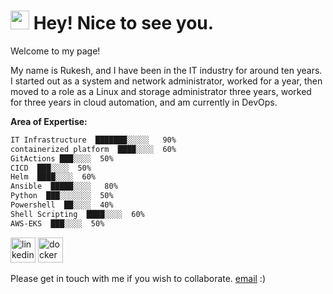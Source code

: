 <h1><img src="https://emojis.slackmojis.com/emojis/images/1531849430/4246/blob-sunglasses.gif?1531849430" width="30"/> Hey! Nice to see you.</h1>


<p>Welcome to my page! </br> 

My name is Rukesh, and I have been in the IT industry for around ten years. I started out as a system and network administrator, worked for a year, then moved to a role as a Linux and storage administrator three years, worked for three years in cloud automation, and am currently in DevOps.



**Area of Expertise:**
```txt
IT Infrastructure  ███████░░░░░   90%
containerized platform  ████░░░░  60%
GitActions ███░░░░  50%
CICD  ███░░░░  50%
Helm  ████░░░░  60%
Ansible  █████░░░░   80%
Python  ███░░░░░░░  50%
Powershell  ██░░░░  40%
Shell Scripting  ████░░░░  60%
AWS-EKS  ███░░░░  50%
```

[<img src='https://cdn.jsdelivr.net/npm/simple-icons@3.0.1/icons/linkedin.svg' alt='linkedin' height='40'>](https://www.linkedin.com/in/rukeshkumarb//)   [<img src='https://cdn.jsdelivr.net/npm/simple-icons@3.0.1/icons/docker.svg' alt='docker' height='40'>](https://hub.docker.com/repository/docker/rukeshkumarb/java-app/general)

Please get in touch with me if you wish to collaborate. [email](mailto:rukeshkumarb@gmail.com) :)
